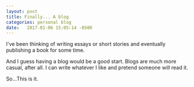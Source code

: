 ```yaml
---
layout: post
title: Finally... A blog
categories: personal blog
date:   2017-01-06 15:05:14 -0500
---
```


 
 I've been thinking of writing essays or short stories and eventually publishing a book for some time.
 
 And I guess having a blog would be a good start. Blogs are much more casual, after all. I can write whatever I like and pretend someone will read it.
 
 So...This is it.
 
